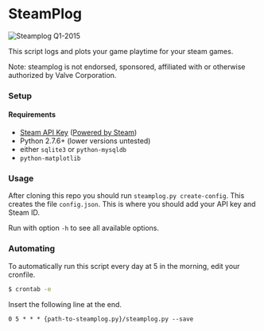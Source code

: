 SteamPlog
=============

![Steamplog Q1-2015](https://photos-5.dropbox.com/t/2/AAAPogR-i9_c0QAt3mo0fWJZP7XAu0Md-blUTC8f6S67hQ/12/30030600/png/32x32/1/1445097600/0/2/4_56662202161037332.png/CIj2qA4gASACIAMgBSAHKAEoAigH/DX2qWn4daAbcSErhP6814FFP3pkuwpcP-GMFZ4yJXik?size=1024x768&size_mode=2)

This script logs and plots your game playtime for your steam games.

Note: steamplog is not endorsed, sponsored, affiliated with or otherwise authorized by Valve Corporation.

### Setup

#### Requirements
* [Steam API Key](http://steamcommunity.com/dev) ([Powered by Steam](http://steampowered.com))
* Python 2.7.6+ (lower versions untested)
* either `sqlite3` or `python-mysqldb`
* `python-matplotlib`

### Usage

After cloning this repo you should run `steamplog.py create-config`.
This creates the file `config.json`. This is where you should add your API key and Steam ID.

Run with option `-h` to see all available options.

### Automating
To automatically run this script every day at 5 in the morning, edit your cronfile.
```bash
$ crontab -e
```
Insert the following line at the end.
```
0 5 * * * {path-to-steamplog.py}/steamplog.py --save
```

